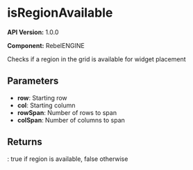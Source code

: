 # isRegionAvailable

**API Version:** 1.0.0

**Component:** RebelENGINE

Checks if a region in the grid is available for widget placement

## Parameters

- **row**: Starting row
- **col**: Starting column
- **rowSpan**: Number of rows to span
- **colSpan**: Number of columns to span

## Returns

: true if region is available, false otherwise

